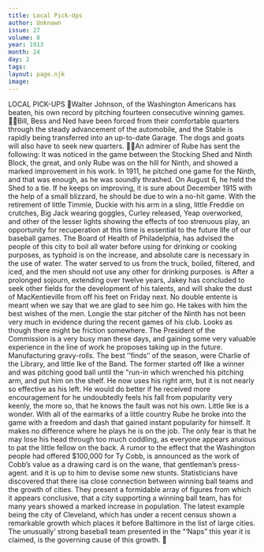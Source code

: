 ```yaml
---
title: Local Pick-Ups
author: Unknown
issue: 27
volume: 8
year: 1913
month: 24
day: 2
tags:
layout: page.njk
image:
---
```

LOCAL PICK-UPS Walter Johnson, of the Washington Americans has beaten, his own record by pitching fourteen consecutive winning games. Bill, Bess and Ned have been forced from their comfortable quarters through the steady advancement of the automobile, and the Stable is rapidly being transferred into an up-to-date Garage. The dogs and goats will also have to seek new quarters. An admirer of Rube has sent the following: It was noticed in the game between the Stocking Shed and Ninth Block, the great, and only Rube was on the hill for Ninth, and showed a marked improvement in his work. In 1911, he pitched one game for the Ninth, and that was enough, as he was soundly thrashed. On August 6, he held the Shed to a tie. If he keeps on improving, it is sure about December 1915 with the help of a small blizzard, he should be due to win a no-hit game. With the retirement of little Timmie, Duckie with his arm in a sling, little Freddie on crutches, Big Jack wearing goggles, Curley released, Yeap overworked, and other of the lesser lights showing the effects of too strenuous play, an opportunity for recuperation at this time is essential to the future life of our baseball games. The Board of Health of Philadelphia, has advised the people of this city to boil all water before using for drinking or cooking purposes, as typhoid is on the increase, and absolute care is necessary in the use of water. The water served to us from the truck, boiled, filtered, and iced, and the men should not use any other for drinking purposes. is After a prolonged sojourn, extending over twelve years, Jakey has concluded to seek other fields for the development of his talents, and will shake the dust of MacKentieville from off his feet on Friday next. No double entente is meant when we say that we are glad to see him go. He takes with him the best wishes of the men. Longie the star pitcher of the Ninth has not been very much in evidence during the recent games of his club. Looks as though there might be friction somewhere. The President of the Commission is a very busy man these days, and gaining some very valuable experience in the line of work he proposes taking up in the future. Manufacturing gravy-rolls. The best ’’finds‘‘ of the season, were Charlie of the Library, and little Ike of the Band. The former started off like a winner and was pitching good ball until the "run-in which wrenched his pitching arm, and put him on the shelf. He now uses his right arm, but it is not nearly so effective as his left. He would do better if he received more encouragement for he undoubtedly feels his fall from popularity very keenly, the more so, that he knows the fault was not his own. Little Ike is a wonder. With all of the earmarks of a little country Rube he broke into the game with a freedom and dash that gained instant popularity for himself. It makes no difference where he plays he is on the job. The only fear is that he may lose his head through too much coddling, as everyone appears anxious to pat the little fellow on the back. A rumor to the effect that the Washington people had offered $100,000 for Ty Cobb, is announced as the work of Cobb’s value as a drawing card is on the wane, that gentleman’s press-agent. and it is up to him to devise some new stunts. Statisticians have discovered that there isa close connection between winning ball teams and the growth of cities. They present a formidable array of figures from which it appears conclusive, that a city supporting a winning ball team, has for many years showed a marked increase in population. The latest example being the city of Cleveland, which has under a recent census shown a remarkable growth which places it before Baltimore in the list of large cities. The unusually’ strong baseball team presented in the “‘Naps” this year it is claimed, is the governing cause of this growth. 
